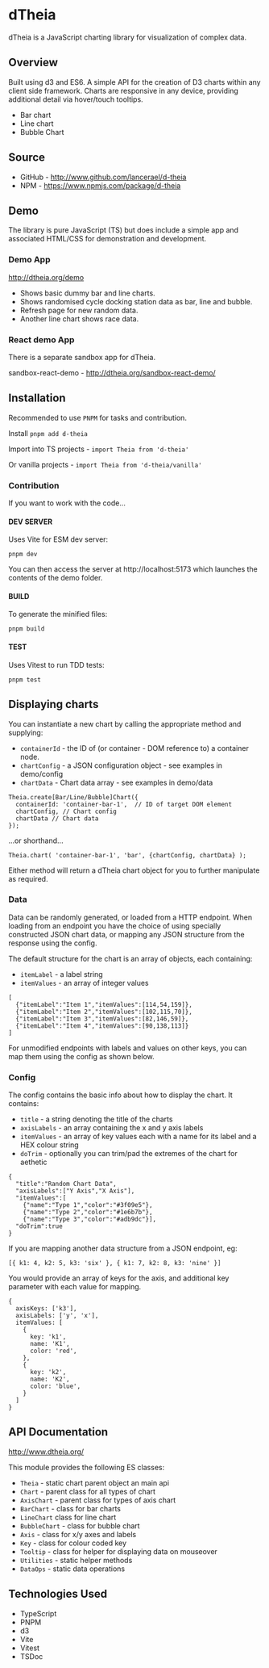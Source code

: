 # dTheia

dTheia is a JavaScript charting library for visualization of complex data.

## Overview

Built using d3 and ES6. A simple API for the creation of D3 charts within any client side framework.
Charts are responsive in any device, providing additional detail via hover/touch tooltips.

- Bar chart
- Line chart
- Bubble Chart

## Source

- GitHub - http://www.github.com/lancerael/d-theia
- NPM - https://www.npmjs.com/package/d-theia

## Demo

The library is pure JavaScript (TS) but does include a simple app and associated HTML/CSS for demonstration and development.

### Demo App

http://dtheia.org/demo

- Shows basic dummy bar and line charts.
- Shows randomised cycle docking station data as bar, line and bubble.
- Refresh page for new random data.
- Another line chart shows race data.

### React demo App

There is a separate sandbox app for dTheia.

sandbox-react-demo - http://dtheia.org/sandbox-react-demo/

## Installation

Recommended to use `PNPM` for tasks and contribution.

Install `pnpm add d-theia`

Import into TS projects - `import Theia from 'd-theia'`

Or vanilla projects - `import Theia from 'd-theia/vanilla'`

### Contribution

If you want to work with the code...

#### DEV SERVER

Uses Vite for ESM dev server:

`pnpm dev`

You can then access the server at http://localhost:5173 which launches the contents of the demo folder.

#### BUILD

To generate the minified files:

`pnpm build`

#### TEST

Uses Vitest to run TDD tests:

`pnpm test`

## Displaying charts

You can instantiate a new chart by calling the appropriate method and supplying:

- `containerId` - the ID of (or container - DOM reference to) a container node.
- `chartConfig` - a JSON configuration object - see examples in demo/config
- `chartData` - Chart data array - see examples in demo/data

```
Theia.create[Bar/Line/Bubble]Chart({
  containerId: 'container-bar-1',  // ID of target DOM element
  chartConfig, // Chart config
  chartData // Chart data
});
```

...or shorthand...

```
Theia.chart( 'container-bar-1', 'bar', {chartConfig, chartData} );
```

Either method will return a dTheia chart object for you to further manipulate as required.

### Data

Data can be randomly generated, or loaded from a HTTP endpoint. When loading from an endpoint you have the choice of
using specially constructed JSON chart data, or mapping any JSON structure from the response using the config.

The default structure for the chart is an array of objects, each containing:

- `itemLabel` - a label string
- `itemValues` - an array of integer values

```
[
  {"itemLabel":"Item 1","itemValues":[114,54,159]},
  {"itemLabel":"Item 2","itemValues":[102,115,70]},
  {"itemLabel":"Item 3","itemValues":[82,146,59]},
  {"itemLabel":"Item 4","itemValues":[90,138,113]}
]
```

For unmodified endpoints with labels and values on other keys, you can map them using the config as shown below.

### Config

The config contains the basic info about how to display the chart. It contains:

- `title` - a string denoting the title of the charts
- `axisLabels` - an array containing the x and y axis labels
- `itemValues` - an array of key values each with a name for its label and a HEX colour string
- `doTrim` - optionally you can trim/pad the extremes of the chart for aethetic

```
{
  "title":"Random Chart Data",
  "axisLabels":["Y Axis","X Axis"],
  "itemValues":[
    {"name":"Type 1","color":"#3f09e5"},
    {"name":"Type 2","color":"#1e6b7b"},
    {"name":"Type 3","color":"#adb9dc"}],
  "doTrim":true
}
```

If you are mapping another data structure from a JSON endpoint, eg:

`[{ k1: 4, k2: 5, k3: 'six' }, { k1: 7, k2: 8, k3: 'nine' }]`

You would provide an array of keys for the axis, and additional key parameter with each value for mapping.

```
{
  axisKeys: ['k3'],
  axisLabels: ['y', 'x'],
  itemValues: [
    {
      key: 'k1',
      name: 'K1',
      color: 'red',
    },
    {
      key: 'k2',
      name: 'K2',
      color: 'blue',
    }
  ]
}
```

## API Documentation

http://www.dtheia.org/

This module provides the following ES classes:

- `Theia` - static chart parent object an main api
- `Chart` - parent class for all types of chart
- `AxisChart` - parent class for types of axis chart
- `BarChart` - class for bar charts
- `LineChart` class for line chart
- `BubbleChart` - class for bubble chart
- `Axis` - class for x/y axes and labels
- `Key` - class for colour coded key
- `Tooltip` - class for helper for displaying data on mouseover
- `Utilities` - static helper methods
- `DataOps` - static data operations

## Technologies Used

- TypeScript
- PNPM
- d3
- Vite
- Vitest
- TSDoc
